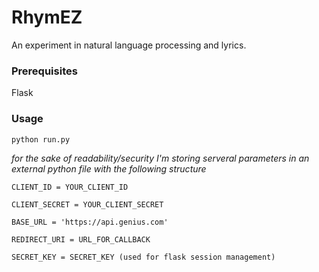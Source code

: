 # RhymEZ

An experiment in natural language processing and lyrics.

### Prerequisites

Flask

### Usage

```
python run.py
```

*for the sake of readability/security I'm storing serveral parameters in an external python file with the following structure*

```
CLIENT_ID = YOUR_CLIENT_ID

CLIENT_SECRET = YOUR_CLIENT_SECRET

BASE_URL = 'https://api.genius.com'

REDIRECT_URI = URL_FOR_CALLBACK

SECRET_KEY = SECRET_KEY (used for flask session management)
```
